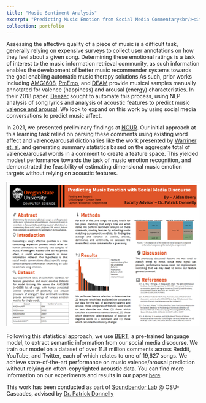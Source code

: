 ```yaml
---
title: "Music Sentiment Analysis"
excerpt: "Predicting Music Emotion from Social Media Commentary<br/><img src='/images/wordcloud.png'>"
collection: portfolio
---
```


Assessing the affective quality of a piece of music is a difficult task, generally relying on expensive surveys to collect user annotations on how they feel about a given song. Determining these emotional ratings is a task of interest to the music information retrieval community, as such information enables the development of better music recommender systems towards the goal enabling automatic music therapy solutions.As such, prior works including [AMG1608](https://ieeexplore.ieee.org/document/7178058), [PmEmo](https://dl.acm.org/doi/10.1145/3206025.3206037), and [DEAM](https://cvml.unige.ch/databases/DEAM/) provide musical samples manually annotated for valence (happiness) and arousal (energy) characteristics. In their 2018 paper, [Deezer](https://arxiv.org/pdf/1809.07276.pdf) sought to automate this process, using NLP analysis of song lyrics and analysis of acoustic features to predict music [valence and arousal](https://www.ncbi.nlm.nih.gov/pmc/articles/PMC2784275/). We look to expand on this work by using social media conversations to predict music affect.

In 2021, we presented preliminary findings at [NCUR](https://www.cur.org/what/events/students/ncur/). Our initial approach at this learning task relied on parsing these comments using existing word affect and valence/arousal dictionaries like the work presented by [Warriner et. al.](https://link.springer.com/article/10.3758/s13428-012-0314-x) and generating summary statistics based on the aggregate total of valence/arousal words in a comment to create a feature space. This yielded modest performance towards the task of music emotion recognition, and demonstrated the feasibility of estimating dimensional music emotion targets without relying on acoustic features.

![NCUR 2021 Poster](/images/beery_poster.png)

Following this statistical approach, we use [BERT](https://arxiv.org/abs/1810.04805), a pre-trained language model,
to extract semantic information from our social media discourse. We train our model on a dataset of over 11.8 million
comments across Reddit, YouTube, and Twitter, each of which relates to one of 19,627 songs. We achieve state-of-the-art
performance on music valence/arousal prediction without relying on often-copyrighted acoustic data. You can find more
information on our experiments and results in our paper [here](https://aidanbeery.com/files/sact_2022.pdf)

This work has been conducted as part of [Soundbendor Lab](https://soundbendor.org/) @ OSU-Cascades, advised by [Dr.
Patrick Donnelly](https://engineering.oregonstate.edu/people/patrick-donnelly)
